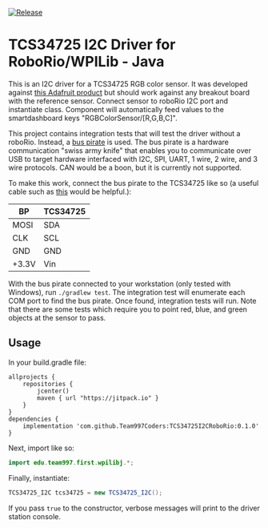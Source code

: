 [![Release](https://jitpack.io/v/Team997Coders/TCS34725I2CRoboRio.svg)](https://jitpack.io/#Team997Coders/TCS34725I2CRoboRio)

# TCS34725 I2C Driver for RoboRio/WPILib - Java

This is an I2C driver for a TCS34725 RGB color sensor.  It was developed against [this Adafruit product](https://www.adafruit.com/product/1334)
but should work against any breakout board with the reference sensor.  Connect sensor to roboRio I2C port and instantiate class. Component will automatically feed values to the smartdashboard keys "RGBColorSensor/[R,G,B,C]".

This project contains integration tests that will test the driver without a roboRio. Instead, a [bus pirate](https://www.sparkfun.com/products/12942) is used.
The bus pirate is a hardware communication "swiss army knife" that enables you to communicate over USB to target hardware interfaced with I2C, SPI, UART,
1 wire, 2 wire, and 3 wire protocols. CAN would be a boon, but it is currently not supported.

To make this work, connect the bus pirate to the TCS34725 like so (a useful cable such as [this](https://www.sparkfun.com/products/9556) would be helpful.):

|BP     | TCS34725  |
| ----- | --------- |
| MOSI  | SDA       |
| CLK   | SCL       |
| GND   | GND       |
| +3.3V | Vin       |

With the bus pirate connected to your workstation (only tested with Windows), run `./gradlew test`. The integration test will enumerate each COM port to find the bus pirate.
Once found, integration tests will run. Note that there are some tests which require you to point red, blue, and green objects at the sensor to pass.

## Usage

In your build.gradle file:
```
allprojects {
    repositories {
        jcenter()
        maven { url "https://jitpack.io" }
    }
}
dependencies {
    implementation 'com.github.Team997Coders:TCS34725I2CRoboRio:0.1.0'
}
```

Next, import like so:
```Java
import edu.team997.first.wpilibj.*;
```

Finally, instantiate:
```Java
TCS34725_I2C tcs34725 = new TCS34725_I2C();
```

If you pass `true` to the constructor, verbose messages will print to the driver station console.